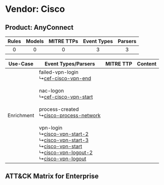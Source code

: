 Vendor: Cisco
=============
Product: AnyConnect
-------------------
| Rules | Models | MITRE TTPs | Event Types | Parsers |
|:-----:|:------:|:----------:|:-----------:|:-------:|
|   0   |   0    |     0      |      3      |    3    |

|  Use-Case  | Event Types/Parsers    | MITRE TTP | Content    |
|:----------:| ---- | --------- | ---- |
| Enrichment |  failed-vpn-login<br> ↳[cef-cisco-vpn-end](Ps/pC_cefciscovpnend.md)<br><br> nac-logon<br> ↳[cef-cisco-vpn-start](Ps/pC_cefciscovpnstart.md)<br><br> process-created<br> ↳[cisco-process-network](Ps/pC_ciscoprocessnetwork.md)<br><br> vpn-login<br> ↳[cisco-vpn-start-2](Ps/pC_ciscovpnstart2.md)<br> ↳[cisco-vpn-start-3](Ps/pC_ciscovpnstart3.md)<br> ↳[cisco-vpn-start](Ps/pC_ciscovpnstart.md)<br> ↳[cisco-vpn-logout-2](Ps/pC_ciscovpnlogout2.md)<br> ↳[cisco-vpn-logout](Ps/pC_ciscovpnlogout.md)<br> |    | [](RM/r_m_cisco_anyconnect_Enrichment.md) |

ATT&CK Matrix for Enterprise
----------------------------

